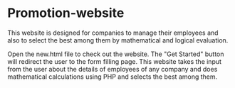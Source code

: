 # Promotion-website
This website is designed for companies to manage their employees and also to select the best among them by mathematical and logical evaluation.

Open the new.html file to check out the website. 
The "Get Started" button will redirect the user to the form filling page.
This website takes the input from the user about the details of employees of any company and does mathematical calculations using PHP and selects the best among them.
